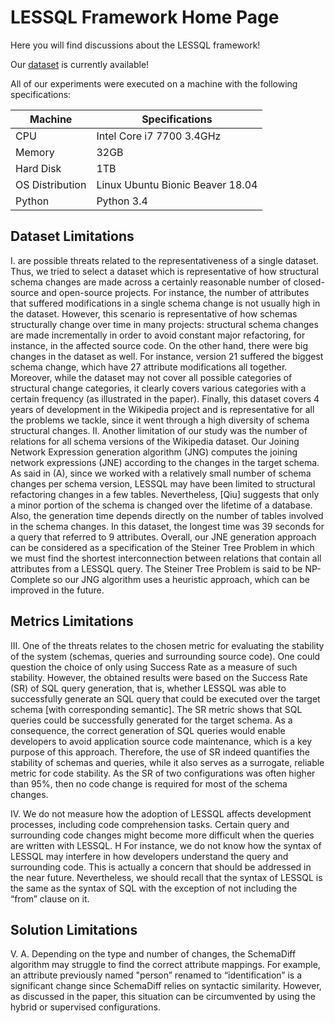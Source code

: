 # LESSQL Framework Home Page

Here you will find discussions about the LESSQL framework!

Our [dataset](https://github.com/anonymousyouser/LESSQL/blob/master/dataset.zip) is currently available!

All of our experiments were executed on a machine with the following specifications:

Machine | Specifications
------- | --------------
CPU | Intel Core i7 7700 3.4GHz
Memory | 32GB
Hard Disk | 1TB
OS Distribution | Linux Ubuntu Bionic Beaver 18.04
Python | Python 3.4

## Dataset Limitations

I. are possible threats related to the representativeness of a single dataset. Thus, we tried to select a dataset which is representative of how structural schema changes are made across a certainly reasonable number of closed-source and open-source projects. For instance, the number of attributes that suffered modifications in a single schema change is not usually high in the dataset. However, this scenario is representative of how schemas structurally change over time in many projects: structural schema changes are made incrementally in order to avoid constant major refactoring, for instance, in the affected source code. On the other hand, there were big changes in the dataset as well. For instance, version 21 suffered the biggest schema change, which have 27 attribute modifications all together. Moreover, while the dataset may not cover all possible categories of structural change categories,  it clearly covers various categories with a certain frequency (as illustrated in the paper). Finally, this dataset covers 4 years of development in the Wikipedia project and is representative for all the problems we tackle, since it went through a high diversity of schema structural changes.
II.	Another limitation of our study was the number of relations for all schema versions of the Wikipedia dataset. Our Joining Network Expression generation algorithm (JNG) computes the joining network expressions (JNE) according to the changes in the target schema. As said in (A), since we worked with a relatively small number of schema changes per schema version, LESSQL may have been limited to structural refactoring changes in a few tables. Nevertheless,  [Qiu] suggests that only a minor portion of the schema is changed over the lifetime of a database. Also, the generation time depends directly on the number of tables involved in the schema changes. In this dataset, the longest time was 39 seconds for a query that referred to 9 attributes. Overall, our JNE generation approach can be considered as a specification of the Steiner Tree Problem in which we must find the shortest interconnection between relations that contain all attributes from a LESSQL query. The Steiner Tree Problem is said to be NP-Complete so our JNG algorithm uses a heuristic approach, which can be improved in the future.

## Metrics Limitations

III. One of the threats relates to the chosen metric for evaluating the stability of the system (schemas, queries and surrounding source code). One could question the choice of only using Success Rate as a measure of such stability. However, the obtained results were based on the Success Rate (SR) of SQL query generation, that is, whether LESSQL was able to successfully generate an SQL query that could be executed over the target schema [with corresponding semantic]. The SR metric shows that  SQL queries could be successfully generated for the target schema. As a consequence, the correct generation of SQL queries would enable developers to avoid application source code maintenance, which is a key purpose of this approach. Therefore, the use of SR indeed quantifies the stability of schemas and queries, while it also serves as a surrogate, reliable metric for code stability. As the SR of two configurations was often higher than 95%, then no code change is required for most of the schema changes.

IV.	We do not measure how the adoption of LESSQL affects development processes, including code comprehension tasks. Certain query and surrounding code changes might become more difficult when the queries are written with LESSQL. H For instance, we do not know how the syntax of LESSQL may interfere in how developers understand the query and surrounding code. This is actually a concern that should be addressed in the near future. Nevertheless, we should recall that the syntax of LESSQL is the same as the syntax of SQL with the exception of not including the “from” clause on it.

## Solution Limitations

V. A.	Depending on the type and number of changes, the SchemaDiff algorithm may struggle to find the correct attribute mappings. For example, an attribute previously named "person” renamed to “identification” is a significant change since SchemaDiff relies on syntactic similarity. However, as discussed in the paper, this situation can be circumvented by using the hybrid or supervised configurations.
